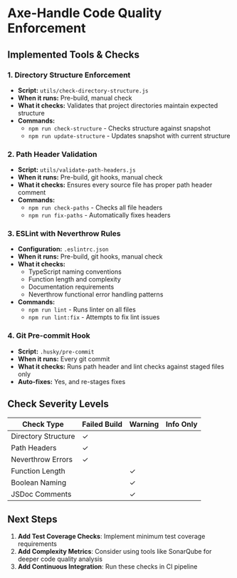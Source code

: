 # Axe-Handle Code Quality Enforcement


## Implemented Tools & Checks

### 1. Directory Structure Enforcement
- **Script:** `utils/check-directory-structure.js`
- **When it runs:** Pre-build, manual check
- **What it checks:** Validates that project directories maintain expected structure
- **Commands:** 
  - `npm run check-structure` - Checks structure against snapshot
  - `npm run update-structure` - Updates snapshot with current structure

### 2. Path Header Validation
- **Script:** `utils/validate-path-headers.js`
- **When it runs:** Pre-build, git hooks, manual check
- **What it checks:** Ensures every source file has proper path header comment
- **Commands:**
  - `npm run check-paths` - Checks all file headers
  - `npm run fix-paths` - Automatically fixes headers

### 3. ESLint with Neverthrow Rules
- **Configuration:** `.eslintrc.json`
- **When it runs:** Pre-build, git hooks, manual check
- **What it checks:**
  - TypeScript naming conventions
  - Function length and complexity
  - Documentation requirements
  - Neverthrow functional error handling patterns
- **Commands:**
  - `npm run lint` - Runs linter on all files
  - `npm run lint:fix` - Attempts to fix lint issues

### 4. Git Pre-commit Hook
- **Script:** `.husky/pre-commit`
- **When it runs:** Every git commit
- **What it checks:** Runs path header and lint checks against staged files only
- **Auto-fixes:** Yes, and re-stages fixes

## Check Severity Levels

| Check Type | Failed Build | Warning | Info Only |
|------------|--------------|---------|-----------|
| Directory Structure | ✓ | | |
| Path Headers | ✓ | | |
| Neverthrow Errors | ✓ | | |
| Function Length | | ✓ | |
| Boolean Naming | | ✓ | |
| JSDoc Comments | | ✓ | |

## Next Steps

1. **Add Test Coverage Checks**: Implement minimum test coverage requirements
2. **Add Complexity Metrics**: Consider using tools like SonarQube for deeper code quality analysis
3. **Add Continuous Integration**: Run these checks in CI pipeline
